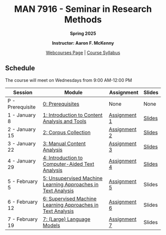<h1 align="center">MAN 7916 - Seminar in Research Methods</h1>
<p align="center"><b>Spring 2025</b></p>

<p align="center"><b>Instructor: Aaron F. McKenny</b></p>

<p align="center"><a href="https://webcourses.ucf.edu/courses/1475734/">Webcourses Page</a> | <a href="https://ucf.simplesyllabus.com/api2/doc-pdf/o63oe11wh/Spring-2025-MAN-7916-0001-SEMINAR-IN-MGMT-RESEARCH.pdf?locale=en-US">Course Syllabus</a></p>

## Schedule

The course will meet on Wednesdays from 9:00 AM-12:00 PM

| Session | Module | Assignment | Slides |
| ----------- | ----------- | ----------- | ----------- |
| P - Prerequisite | [0: Prerequisites](https://app.datacamp.com/groups/man-7916-text-analysis-methods/dashboard) | None | None |
| 1 - January 8 | [1: Introduction to Content Analysis and Tools](./modules/introduction.md) | [Assignment 1](./assignments/materials/week_1/instructions.md) | [Slides](./slides/introduction.pptx) |
| 2 - January 15 | [2: Corpus Collection](./modules/corpuscollection.md) | [Assignment 2](./assignments/materials/week_2/instructions.md) | [Slides](./slides/corpuscollection.pptx) |
| 3 - January 22 | [3: Manual Content Analysis](./modules/manual.md) | [Assignment 3](./assignments/materials/week_3/instructions.md) | [Slides](./slides/manual.pptx) |
| 4 - January 29 | [4: Introduction to Computer-Aided Text Analysis](./modules/cata_intro.md) | [Assignment 4](./assignments/materials/week_4/instructions.md) | [Slides](./slides/cata_intro.pptx) |
| 5 - February 5 | [5: Unsupervised Machine Learning Approaches in Text Analysis](./modules/unsupervised.md) | [Assignment 5](.) | Slides|
| 6 - February 12 | [6: Supervised Machine Learning Approaches in Text Analysis](./modules/supervised.md) | [Assignment 6](.) | Slides |
| 7 - February 19 | [7: (Large) Language Models](./modules/language_models.md) | [Assignment 7](.) | Slides |
